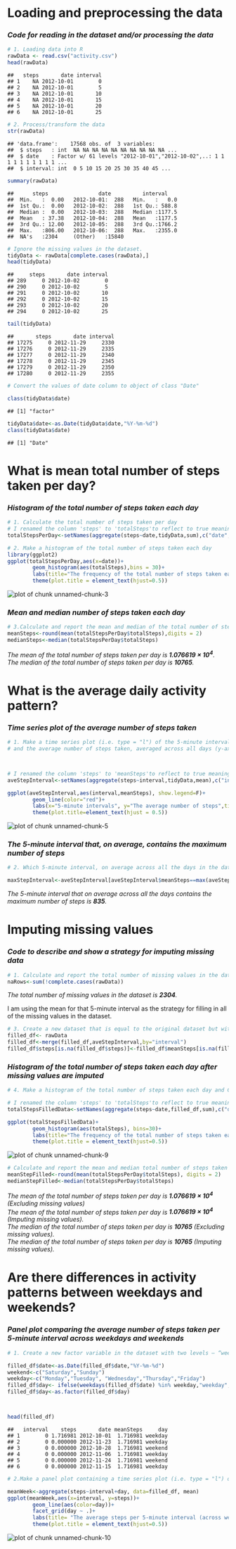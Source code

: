 
# **Loading and preprocessing the data**
### *Code for reading in the dataset and/or processing the data*


```r
# 1. Loading data into R
rawData <- read.csv("activity.csv")
head(rawData)
```

```
##   steps       date interval
## 1    NA 2012-10-01        0
## 2    NA 2012-10-01        5
## 3    NA 2012-10-01       10
## 4    NA 2012-10-01       15
## 5    NA 2012-10-01       20
## 6    NA 2012-10-01       25
```




```r
# 2. Process/transform the data 
str(rawData)
```

```
## 'data.frame':	17568 obs. of  3 variables:
##  $ steps   : int  NA NA NA NA NA NA NA NA NA NA ...
##  $ date    : Factor w/ 61 levels "2012-10-01","2012-10-02",..: 1 1 1 1 1 1 1 1 1 1 ...
##  $ interval: int  0 5 10 15 20 25 30 35 40 45 ...
```

```r
summary(rawData)
```

```
##      steps                date          interval     
##  Min.   :  0.00   2012-10-01:  288   Min.   :   0.0  
##  1st Qu.:  0.00   2012-10-02:  288   1st Qu.: 588.8  
##  Median :  0.00   2012-10-03:  288   Median :1177.5  
##  Mean   : 37.38   2012-10-04:  288   Mean   :1177.5  
##  3rd Qu.: 12.00   2012-10-05:  288   3rd Qu.:1766.2  
##  Max.   :806.00   2012-10-06:  288   Max.   :2355.0  
##  NA's   :2304     (Other)   :15840
```

```r
# Ignore the missing values in the dataset.
tidyData <- rawData[complete.cases(rawData),]
head(tidyData)
```

```
##     steps       date interval
## 289     0 2012-10-02        0
## 290     0 2012-10-02        5
## 291     0 2012-10-02       10
## 292     0 2012-10-02       15
## 293     0 2012-10-02       20
## 294     0 2012-10-02       25
```

```r
tail(tidyData)
```

```
##       steps       date interval
## 17275     0 2012-11-29     2330
## 17276     0 2012-11-29     2335
## 17277     0 2012-11-29     2340
## 17278     0 2012-11-29     2345
## 17279     0 2012-11-29     2350
## 17280     0 2012-11-29     2355
```

```r
# Convert the values of date column to object of class "Date"

class(tidyData$date)
```

```
## [1] "factor"
```

```r
tidyData$date<-as.Date(tidyData$date,"%Y-%m-%d")
class(tidyData$date)
```

```
## [1] "Date"
```

# **What is mean total number of steps taken per day?**

###  *Histogram of the total number of steps taken each day*

```r
# 1. Calculate the total number of steps taken per day
# I renamed the column 'steps' to 'totalSteps'to reflect to true meaning of the values
totalStepsPerDay<-setNames(aggregate(steps~date,tidyData,sum),c("date","totalSteps"))

# 2. Make a histogram of the total number of steps taken each day
library(ggplot2)
ggplot(totalStepsPerDay,aes(x=date))+
        geom_histogram(aes(totalSteps),bins = 30)+
        labs(title="The frequency of the total number of steps taken each day",x="Total steps")+
        theme(plot.title = element_text(hjust=0.5))
```

![plot of chunk unnamed-chunk-3](figure/unnamed-chunk-3-1.png)

### *Mean and median number of steps taken each day*

```r
# 3.Calculate and report the mean and median of the total number of steps taken per day
meanSteps<-round(mean(totalStepsPerDay$totalSteps),digits = 2)
medianSteps<-median(totalStepsPerDay$totalSteps)
```

*The mean of the total number of steps taken per day is **1.076619 &times; 10<sup>4</sup>**.*   
*The median of the total number of steps taken per day is **10765**.*

# **What is the average daily activity pattern?**
### *Time series plot of the average number of steps taken*

```r
# 1. Make a time series plot (i.e. type = "l") of the 5-minute interval (x-axis) 
# and the average number of steps taken, averaged across all days (y-axis)



# I renamed the column 'steps' to 'meanSteps'to reflect to true meaning of the values 
aveStepInterval<-setNames(aggregate(steps~interval,tidyData,mean),c("interval","meanSteps"))

ggplot(aveStepInterval,aes(interval,meanSteps), show.legend=F)+
        geom_line(color="red")+
        labs(x="5-minute intervals", y="The average number of steps",title="The average number of steps taken across all days")+
        theme(plot.title=element_text(hjust = 0.5))
```

![plot of chunk unnamed-chunk-5](figure/unnamed-chunk-5-1.png)

### *The 5-minute interval that, on average, contains the maximum number of steps*

```r
# 2. Which 5-minute interval, on average across all the days in the dataset, contains the maximum number of steps?

maxStepInterval<-aveStepInterval[aveStepInterval$meanSteps==max(aveStepInterval$meanSteps),"interval"]
```
*The 5-minute interval that on average across all the days contains the maximum number of steps is **835**.*

# **Imputing missing values**
### *Code to describe and show a strategy for imputing missing data*

```r
# 1. Calculate and report the total number of missing values in the dataset (i.e. the total number of rows with NAs)
naRows<-sum(!complete.cases(rawData))
```

*The total number of missing values in the dataset is **2304**.*

I am using the mean for that 5-minute interval as the strategy for filling in all of the missing values in the dataset.



```r
# 3. Create a new dataset that is equal to the original dataset but with the missing data filled in.
filled_df<- rawData
filled_df<-merge(filled_df,aveStepInterval,by="interval")
filled_df$steps[is.na(filled_df$steps)]<-filled_df$meanSteps[is.na(filled_df$steps)]
```

### *Histogram of the total number of steps taken each day after missing values are imputed*


```r
# 4. Make a histogram of the total number of steps taken each day and Calculate and report the mean and median total number of steps taken per day. Do these values differ from the estimates from the first part of the assignment? What is the impact of imputing missing data on the estimates of the total daily number of steps?

# I renamed the column 'steps' to 'totalSteps'to reflect to true meaning of the values
totalStepsFilledData<-setNames(aggregate(steps~date,filled_df,sum),c("date","totalSteps"))

ggplot(totalStepsFilledData)+
        geom_histogram(aes(totalSteps), bins=30)+
        labs(title="The frequency of the total number of steps taken each day",x="Total steps")+
        theme(plot.title = element_text(hjust=0.5))
```

![plot of chunk unnamed-chunk-9](figure/unnamed-chunk-9-1.png)

```r
# Calculate and report the mean and median total number of steps taken per day
meanStepFilled<-round(mean(totalStepsPerDay$totalSteps), digits = 2)
medianStepFilled<-median(totalStepsPerDay$totalSteps)
```

*The mean of the total number of steps taken per day is **1.076619 &times; 10<sup>4</sup>** (Excluding missing values)*  
*The mean of the total number of steps taken per day is **1.076619 &times; 10<sup>4</sup>** (Imputing missing values).*  
*The median of the total number of steps taken per day is **10765** (Excluding missing values).*  
*The median of the total number of steps taken per day is **10765** (Imputing missing values).*  

# **Are there differences in activity patterns between weekdays and weekends?**
### *Panel plot comparing the average number of steps taken per 5-minute interval across weekdays and weekends*

```r
# 1. Create a new factor variable in the dataset with two levels – “weekday” and “weekend” indicating whether a given date is a weekday or weekend day.

filled_df$date<-as.Date(filled_df$date,"%Y-%m-%d")
weekend<-c("Saturday","Sunday")
weekday<-c("Monday","Tuesday", "Wednesday","Thursday","Friday")
filled_df$day<- ifelse(weekdays(filled_df$date) %in% weekday,"weekday","weekend")
filled_df$day<-as.factor(filled_df$day)



head(filled_df)
```

```
##   interval    steps       date meanSteps     day
## 1        0 1.716981 2012-10-01  1.716981 weekday
## 2        0 0.000000 2012-11-23  1.716981 weekday
## 3        0 0.000000 2012-10-28  1.716981 weekend
## 4        0 0.000000 2012-11-06  1.716981 weekday
## 5        0 0.000000 2012-11-24  1.716981 weekend
## 6        0 0.000000 2012-11-15  1.716981 weekday
```

```r
# 2.Make a panel plot containing a time series plot (i.e. type = "l") of the 5-minute interval (x-axis) and the average number of steps taken, averaged across all weekday days or weekend days (y-axis)

meanWeek<-aggregate(steps~interval+day, data=filled_df, mean)
ggplot(meanWeek,aes(x=interval, y=steps))+
        geom_line(aes(color=day))+
        facet_grid(day ~ .)+
        labs(title= "The average steps per 5-minute interval (across weekday / weekend)",x="5-minute intervals", y="The average number of steps")+
        theme(plot.title = element_text(hjust=0.5))
```

![plot of chunk unnamed-chunk-10](figure/unnamed-chunk-10-1.png)









